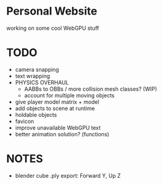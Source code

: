 # Personal Website

working on some cool WebGPU stuff

# TODO
- camera snapping
- text wrapping
- PHYSICS OVERHAUL
    - AABBs to OBBs / more collision mesh classes? (WIP)
    - account for multiple moving objects
- give player model matrix + model
- add objects to scene at runtime
- holdable objects
- favicon
- improve unavailable WebGPU text
- better animation solution? (functions)

# NOTES
- blender cube .ply export: Forward Y, Up Z
